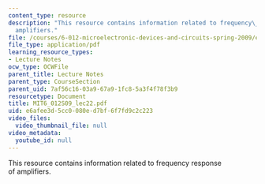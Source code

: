 ```yaml
---
content_type: resource
description: "This resource contains information related to frequency\_response of\_\
  amplifiers."
file: /courses/6-012-microelectronic-devices-and-circuits-spring-2009/e6afee3d5cc0080ed7bf6f7fd9c2c223_MIT6_012S09_lec22.pdf
file_type: application/pdf
learning_resource_types:
- Lecture Notes
ocw_type: OCWFile
parent_title: Lecture Notes
parent_type: CourseSection
parent_uid: 7af56c16-03a9-67a9-1fc8-5a3f4f78f3b9
resourcetype: Document
title: MIT6_012S09_lec22.pdf
uid: e6afee3d-5cc0-080e-d7bf-6f7fd9c2c223
video_files:
  video_thumbnail_file: null
video_metadata:
  youtube_id: null
---
```

This resource contains information related to frequency response of amplifiers.

